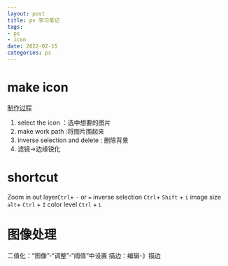 ```yaml
---
layout: post
title: ps 学习笔记
tags: 
- ps
- icon
date: 2022-02-15
categories: ps
---
```


# make icon
[制作过程](https://blog.csdn.net/qq_41697230/article/details/106172145)
1. select the icon ：选中想要的图片
2. make work path :将图片围起来
3. inverse selection and delete : 删除背景
4. 滤镜->边缘锐化

<!--more-->

# shortcut

Zoom in out layer`Ctrl`+ `-` or `=`
inverse selection  `Ctrl`+ `Shift` + `i`
image size `alt`+ `Ctrl` + `I`
color level `Ctrl` + `L`

# 图像处理
二值化：“图像”-“调整”-“阈值”中设置
描边：编辑-》描边

